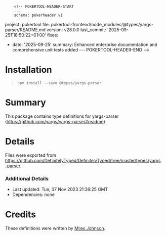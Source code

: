         <!-- POKERTOOL-HEADER-START
        ---
        schema: pokerheader.v1
project: pokertool
file: pokertool-frontend/node_modules/@types/yargs-parser/README.md
version: v28.0.0
last_commit: '2025-09-25T18:50:22+01:00'
fixes:
- date: '2025-09-25'
  summary: Enhanced enterprise documentation and comprehensive unit tests added
        ---
        POKERTOOL-HEADER-END -->
# Installation
> `npm install --save @types/yargs-parser`

# Summary
This package contains type definitions for yargs-parser (https://github.com/yargs/yargs-parser#readme).

# Details
Files were exported from https://github.com/DefinitelyTyped/DefinitelyTyped/tree/master/types/yargs-parser.

### Additional Details
 * Last updated: Tue, 07 Nov 2023 21:36:25 GMT
 * Dependencies: none

# Credits
These definitions were written by [Miles Johnson](https://github.com/milesj).
